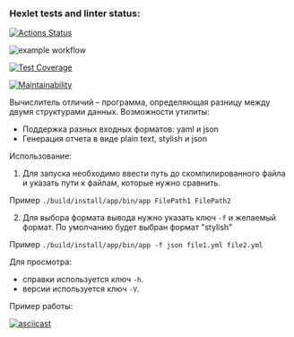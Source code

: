 ### Hexlet tests and linter status:
[![Actions Status](https://github.com/Phosphorusss/java-project-71/actions/workflows/hexlet-check.yml/badge.svg)](https://github.com/Phosphorusss/java-project-71/actions)

![example workflow](https://github.com/Phosphorusss/java-project-71/actions/workflows/main.yml/badge.svg)

[![Test Coverage](https://api.codeclimate.com/v1/badges/961d4d077091c71d8da4/test_coverage)](https://codeclimate.com/github/Phosphorusss/java-project-71/test_coverage)

[![Maintainability](https://api.codeclimate.com/v1/badges/961d4d077091c71d8da4/maintainability)](https://codeclimate.com/github/Phosphorusss/java-project-71/maintainability)

Вычислитель отличий – программа, определяющая разницу между двумя структурами данных.
Возможности утилиты:
- Поддержка разных входных форматов: yaml и json
- Генерация отчета в виде plain text, stylish и json

Использование:

1. Для запуска необходимо ввести путь до скомпилированного файла и указать пути к файлам, которые нужно сравнить.

Пример 
`./build/install/app/bin/app FilePath1 FilePath2`

2. Для выбора формата вывода нужно указать ключ `-f` и желаемый формат. По умолчанию будет выбран формат "stylish"

Пример
`./build/install/app/bin/app -f json file1.yml file2.yml`

Для просмотра:
- справки используется ключ `-h`.
- версии используется ключ `-V`.

Пример работы:

[![asciicast](https://asciinema.org/a/6T5eB7FB2zuGHqGBN4ue6pAlq.svg)](https://asciinema.org/a/6T5eB7FB2zuGHqGBN4ue6pAlq)
